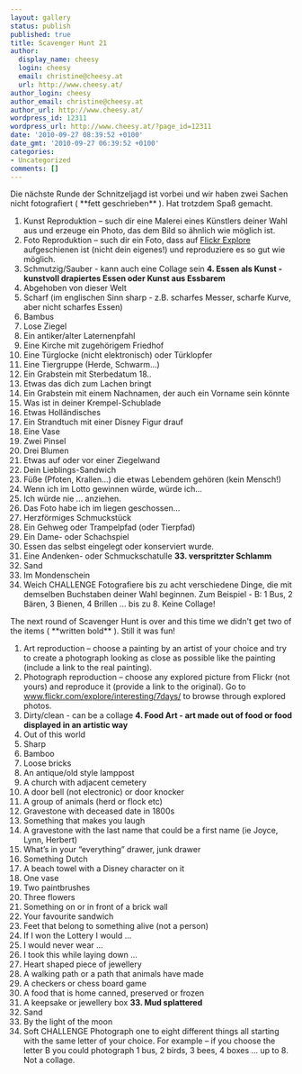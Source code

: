 ```yaml
---
layout: gallery
status: publish
published: true
title: Scavenger Hunt 21
author:
  display_name: cheesy
  login: cheesy
  email: christine@cheesy.at
  url: http://www.cheesy.at/
author_login: cheesy
author_email: christine@cheesy.at
author_url: http://www.cheesy.at/
wordpress_id: 12311
wordpress_url: http://www.cheesy.at/?page_id=12311
date: '2010-09-27 08:39:52 +0100'
date_gmt: '2010-09-27 06:39:52 +0100'
categories:
- Uncategorized
comments: []
---
```

<!--:de-->Die nächste Runde der Schnitzeljagd ist vorbei und wir haben zwei Sachen nicht fotografiert ( **fett geschrieben** ). Hat trotzdem Spaß gemacht.
1. Kunst Reproduktion – such dir eine Malerei eines Künstlers deiner Wahl aus und erzeuge ein Photo, das dem Bild so ähnlich wie möglich ist.
2. Foto Reproduktion – such dir ein Foto, dass auf [Flickr Explore](http://www.flickr.com/explore/) aufgeschienen ist (nicht dein eigenes!) und reproduziere es so gut wie möglich.
3. Schmutzig/Sauber - kann auch eine Collage sein
**4. Essen als Kunst - kunstvoll drapiertes Essen oder Kunst aus Essbarem**
5. Abgehoben von dieser Welt
6. Scharf (im englischen Sinn sharp - z.B. scharfes Messer, scharfe Kurve, aber nicht scharfes Essen)
7. Bambus
8. Lose Ziegel
9. Ein antiker/alter Laternenpfahl
10. Eine Kirche mit zugehörigem Friedhof
11. Eine Türglocke (nicht elektronisch) oder Türklopfer
12. Eine Tiergruppe (Herde, Schwarm...)
13. Ein Grabstein mit Sterbedatum 18..
14. Etwas das dich zum Lachen bringt
15. Ein Grabstein mit einem Nachnamen, der auch ein Vorname sein könnte
16. Was ist in deiner Krempel-Schublade
17. Etwas Holländisches
18. Ein Strandtuch mit einer Disney Figur drauf
19. Eine Vase
20. Zwei Pinsel
21. Drei Blumen
22. Etwas auf oder vor einer Ziegelwand
23. Dein Lieblings-Sandwich
24. Füße (Pfoten, Krallen...) die etwas Lebendem gehören (kein Mensch!)
25. Wenn ich im Lotto gewinnen würde, würde ich...
26. Ich würde nie ... anziehen.
27. Das Foto habe ich im liegen geschossen...
28. Herzförmiges Schmuckstück
29. Ein Gehweg oder Trampelpfad (oder Tierpfad)
30. Ein Dame- oder Schachspiel
31. Essen das selbst eingelegt oder konserviert wurde.
32. Eine Andenken- oder Schmuckschatulle
**33. verspritzter Schlamm**
34. Sand
35. Im Mondenschein
36. Weich
CHALLENGE
Fotografiere bis zu acht verschiedene Dinge, die mit demselben Buchstaben deiner Wahl beginnen. Zum Beispiel - B: 1 Bus, 2 Bären, 3 Bienen, 4 Brillen ... bis zu 8. Keine Collage!
<!--:--><!--:en-->The next round of Scavenger Hunt is over and this time we didn't get two of the items ( **written bold** ). Still it was fun!
1. Art reproduction – choose a painting by an artist of your choice and try to create a photograph looking as close as possible like the painting (include a link to the real painting).
2. Photograph reproduction – choose any explored picture from Flickr (not yours) and reproduce it (provide a link to the original). Go to www.flickr.com/explore/interesting/7days/ to browse through explored photos.
3. Dirty/clean - can be a collage
**4. Food Art - art made out of food or food displayed in an artistic way**
5. Out of this world
6. Sharp
7. Bamboo
8. Loose bricks
9. An antique/old style lamppost
10. A church with adjacent cemetery
11. A door bell (not electronic) or door knocker
12. A group of animals (herd or flock etc)
13. Gravestone with deceased date in 1800s
14. Something that makes you laugh
15. A gravestone with the last name that could be a first name (ie Joyce, Lynn, Herbert)
16. What’s in your “everything” drawer, junk drawer
17. Something Dutch
18. A beach towel with a Disney character on it
19. One vase
20. Two paintbrushes
21. Three flowers
22. Something on or in front of a brick wall
23. Your favourite sandwich
24. Feet that belong to something alive (not a person)
25. If I won the Lottery I would ...
26. I would never wear ...
27. I took this while laying down ...
28. Heart shaped piece of jewellery
29. A walking path or a path that animals have made
30. A checkers or chess board game
31. A food that is home canned, preserved or frozen
32. A keepsake or jewellery box
**33. Mud splattered**
34. Sand
35. By the light of the moon
36. Soft
CHALLENGE
Photograph one to eight different things all starting with the same letter of your choice. For example – if you choose the letter B you could photograph 1 bus, 2 birds, 3 bees, 4 boxes ... up to 8. Not a collage.
<!--:-->

